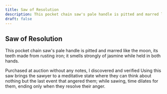 ```yaml
---
title: Saw of Resolution
description: This pocket chain saw's pale handle is pitted and marred like the moon, its teeth made from rusting iron; it smells strongly of jasmine while held in both hands....
draft: false
---
```


## Saw of Resolution

This pocket chain saw's pale handle is pitted and marred like the moon, its teeth made from rusting iron; it smells strongly of jasmine while held in both hands.

Purchased at auction without any notes, I discovered and verified Using this saw brings the sawyer to a meditative state where they can think about nothing but the last event that angered them; while sawing, time dilates for them, ending only when they resolve their anger.
